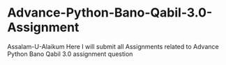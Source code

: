 # Advance-Python-Bano-Qabil-3.0-Assignment
Assalam-U-Alaikum
Here I will submit all Assignments related to Advance Python Bano Qabil 3.0 assignment question

